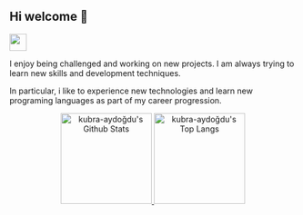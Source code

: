 ## Hi welcome :butterfly:

<a href="https://www.linkedin.com/in/kubra-aydoğdu-b8837a225/" rel="nofollow"><img src="https://camo.githubusercontent.com/e8e7b06ecf583bc040eb60e44eb5b8e0ecc5421320a92929ce21522dbc34c891/68747470733a2f2f6d656469612e67697068792e636f6d2f6d656469612f6876524a434c467a6361737252346961377a2f67697068792e676966" width="30px" style="max-width:100%;">
</a>



I enjoy being challenged and working on new projects. I am always trying to learn new skills and development techniques.

In particular, i like to experience new technologies and learn new programing languages as part of my career progression.  



<p align="center" >
  <a href="https://github.com/kubraay25"> 
    <img height="160px" alt="kubra-aydoğdu's Github Stats" src="https://github-readme-stats.vercel.app/api?username=kubraay25&show_icons=true&hide_border=true&theme=radical"/>
    <img height="160px" alt="kubra-aydoğdu's Top Langs" src="https://github-readme-stats.vercel.app/api/top-langs/?username=kubraay25&layout=compact&hide_border=true&theme=radical" />
  </a>
</p>
